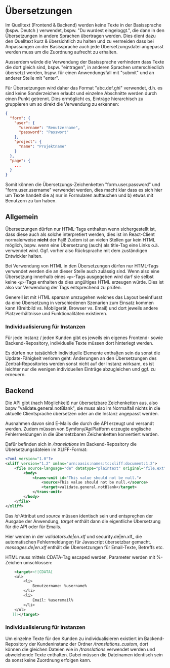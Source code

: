 # Übersetzungen

Im Quelltext (Frontend & Backend) werden keine Texte in der Basissprache (bspw. Deutch
) verwendet, bspw. "Du wurdest eingeloggt.", die dann in den Übersetzungen in andere Sprachen
übertragen werden. Dies dient dazu den Quelltext kurz & übersichtlich zu halten
und zu vermeiden dass bei Anpassungen an der Basissprache auch jede Übersetzungsdatei
angepasst werden muss um die Zuordnung aufrecht zu erhalten. 

Ausserdem würde die Verwendung der Basissprache verhindern dass Texte die dort gleich
sind, bspw. "eintragen", in anderen Sprachen unterschiedlich übersetzt werden, bspw.
für einen Anwendungsfall mit "submit" und an anderer Stelle mit "enter".

Für Übersetzungen wird daher das Format "abc.def.ghi" verwendet, d.h. es sind keine
Sonderzeichen erlaubt und einzelne Abschnitte werden durch einen Punkt getrennt. 
Dies ermöglicht es, Einträge hierarchisch zu gruppieren um so direkt die Verwendung
zu erkennen:

```json
{
  "form": {
    "user": {
      "username": "Benutzername",
      "password": "Passwort"
    },
    "project": {
      "name": "Projektname"
    }
  },
  "page": {
    ...
  }
}
```
Somit können die Übersetzungs-Zeichenketten "form.user.password"
und "form.user.username" verwendet werden, dies macht klar dass es sich hier um 
Texte handelt die a) nur in Formularen auftauchen und b) etwas mit Benutzern zu tun haben.

## Allgemein

Übersetzungen dürfen nur HTML-Tags enthalten wenn sichergestellt ist, dass diese
auch als solche interpretiert werden, dies ist im React-Client normalerweise **nicht**
der Fall! Zudem ist an vielen Stellen gar kein HTML möglich, bspw. wenn eine Übersetzung (auch) als
title-Tag eine Links o.ä. verwendet wird. Ggf. vorher also Rücksprache mit dem zuständigen Entwickler halten.

Bei Verwendung von HTML in den Übersetzungen dürfen nur HTML-Tags verwendet werden die
an dieser Stelle auch zulässig sind. Wenn also eine Übersetzung innerhalb eines `<p>`-Tags
ausgegeben wird darf sie selbst keine `<p>`-Tags enthalten da dies ungültiges HTML erzeugen würde. 
Dies ist also vor Verwendung der Tags entsprechend zu prüfen.

Generell ist mit HTML sparsam umzugehen welches das Layout beeinflusst
da eine Übersetzung in verschiedenen Szenarien zum Einsatz kommen kann
(Breitbild vs. Mobilgerät, Browser vs. Email) und dort jeweils andere
Platzverhältnisse und Funktionalitäten existieren.

### Individualisierung für Instanzen

Für jede Instanz / jeden Kunden gibt es jeweils ein eigenes
Frontend- sowie Backend-Repository, individuelle Texte müssen dort
hinterlegt werden.

Es dürfen nur tatsächlich individuelle Elemente enthalten sein da sonst
die Update-Fähigkeit verloren geht: Änderungen an den Übersetzungen des
Zentral-Repositories werden sonst nicht auf der Instanz wirksam,
es ist leichter nur die wenigen individuellen Einträge abzugleichen und
ggf. zu erneuern.

## Backend

Die API gibt (nach Möglichkeit) nur übersetzbare Zeichenketten aus,
also bspw "validate.general.notBlank", sie muss also im Normalfall
nichts in die aktuelle Clientsprache übersetzen oder an die Instanz
angepasst werden.

Ausnahmen davon sind E-Mails die durch die API erzeugt und versandt werden.
Zudem müssen von Symfony/ApiPlatform erzeugte englische Fehlermeldungen in
die übersetzbaren Zeichenketten konvertiert werden.

Dafür befinden sich in _/translations_ im Backend-Repository die
Übersetzungsdateien im XLIFF-Format:

```xml
<?xml version="1.0"?>
<xliff version="1.2" xmlns="urn:oasis:names:tc:xliff:document:1.2">
    <file source-language="de" datatype="plaintext" original="file.ext">
        <body>
            <trans-unit id="This value should not be null.">
                <source>This value should not be null.</source>
                <target>validate.general.notBlank</target>
            </trans-unit>
        </body>
    </file>
</xliff>
```
Das _id_-Attribut und _source_ müssen identisch sein und entsprechen der Ausgabe
der Anwendung, _target_ enthält dann die eigentliche Übersetzung für die API oder für Emails. 

Hier werden in der _validators.de|en.xlf_ und security.de|en.xlf_ die automatischen
Fehlermeldungen für Javascript übersetzbar gemacht. 
_messages.de|en.xlf_ enthält die Übersetzungen für Email-Texte, Betreffs etc.

HTML muss mittels CDATA-Tag escaped werden, Parameter werden mit %-Zeichen umschlossen:
```xml
    <target><![CDATA[
    <ul>
        <li>
            Benutzername: %username%
        </li>
        <li>
            Email: %useremail%
        </li>
    </ul>
   ]]></target>
```

### Individualisierung für Instanzen

Um einzelne Texte für den Kunden zu individualisieren existiert
im Backend-Repository der Kundeninstanz der Ordner _/translations_custom_,
dort können die gleichen Dateien wie in _/translations_ verwendet
werden und abweichende Texte enthalten. 
Dabei müssen die Dateinamen identisch sein da sonst keine Zuordnung erfolgen kann.
